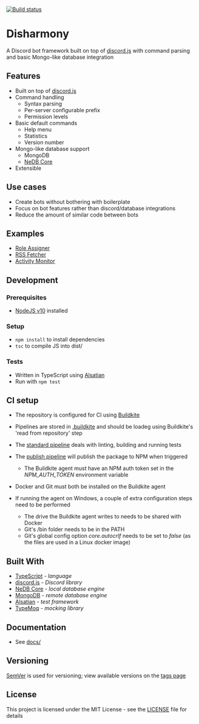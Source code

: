 [![Build status](https://badge.buildkite.com/04a92d949655ca5a2e0416ae8e9d90588947c431e42dd1c712.svg?branch=master)](https://buildkite.com/benjihiggins/disharmony)

# Disharmony
A Discord bot framework built on top of [discord.js](https://github.com/discordjs/discord.js) with command parsing and basic Mongo-like database integration

## Features
- Built on top of [discord.js](https://github.com/discordjs/discord.js)
- Command handling
    - Syntax parsing
    - Per-server configurable prefix
    - Permission levels
- Basic default commands
    - Help menu
    - Statistics
    - Version number
- Mongo-like database support
    - MongoDB
    - [NeDB Core](https://github.com/nedbhq/nedb-core)
- Extensible

## Use cases
- Create bots without bothering with boilerplate
- Focus on bot features rather than discord/database integrations
- Reduce the amount of similar code between bots

## Examples
- [Role Assigner](https://github.com/benjihiggins/discord-role-assigner)
- [RSS Fetcher](https://github.com/benjihiggins/discord-rss-fetcher)
- [Activity Monitor](https://github.com/benjihiggins/discord-activity-monitor/)

## Development
### Prerequisites
- [NodeJS v10](https://nodejs.org/en/) installed

### Setup
- `npm install` to install dependencies
- `tsc` to compile JS into dist/

### Tests
- Written in TypeScript using [Alsatian](https://github.com/alsatian-test/alsatian)
- Run with `npm test`

## CI setup
- The repository is configured for CI using [Buildkite](https://buildkite.com/)
- Pipelines are stored in [.buildkite](./buildkite) and should be loadeg using Buildkite's 'read from repository' step
- The [standard pipeline](./buildkite/pipeline.yml) deals with linting, building and running tests
- The [publish pipeline](./buildkite/publish.pipeline.yml) will publish the package to NPM when triggered
    - The Buildkite agent must have an NPM auth token set in the *NPM_AUTH_TOKEN* environment variable

- Docker and Git must both be installed on the Buildkite agent
- If running the agent on Windows, a couple of extra configuration steps need to be performed
    - The drive the Buildkite agent writes to needs to be shared with Docker
    - Git's /bin folder needs to be in the PATH
    - Git's global config option *core.autocrlf* needs to be set to *false* (as the files are used in a Linux docker image)

## Built With
- [TypeScript](https://www.typescriptlang.org/) - *language*
- [discord.js](https://github.com/discordjs/discord.js) - *Discord library*
- [NeDB Core](https://github.com/nedbhq/nedb-core) - *local database engine*
- [MongoDB](https://github.com/mongodb/node-mongodb-native) - *remote database engine*
- [Alsatian](https://github.com/alsatian-test/alsatian) - *test framework*
- [TypeMoq](https://github.com/florinn/typemoq) - *mocking library*

## Documentation
- See [docs/](./docs)

## Versioning
[SemVer](http://semver.org/) is used for versioning; view available versions on the [tags page](https://github.com/your/project/tags)

## License
This project is licensed under the MIT License - see the [LICENSE](./LICENSE) file for details
